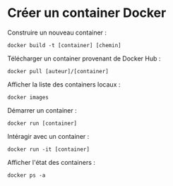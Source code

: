 # Créer un container Docker

Construire un nouveau container :

```
docker build -t [container] [chemin]
```

Télécharger un container provenant de Docker Hub :

```
docker pull [auteur]/[container]
```

Afficher la liste des containers locaux :

```
docker images
```

Démarrer un container :

```
docker run [container]
```

Intéragir avec un container :

```
docker run -it [container]
```

Afficher l'état des containers :

```
docker ps -a
```
